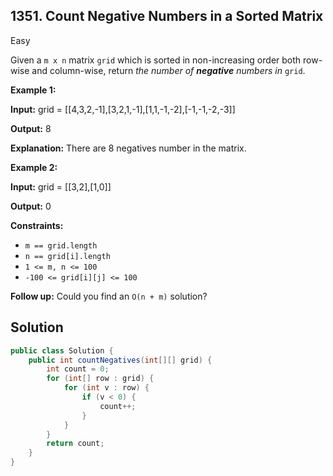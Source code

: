 ## 1351\. Count Negative Numbers in a Sorted Matrix

Easy

Given a `m x n` matrix `grid` which is sorted in non-increasing order both row-wise and column-wise, return _the number of **negative** numbers in_ `grid`.

**Example 1:**

**Input:** grid = [[4,3,2,-1],[3,2,1,-1],[1,1,-1,-2],[-1,-1,-2,-3]]

**Output:** 8

**Explanation:** There are 8 negatives number in the matrix.

**Example 2:**

**Input:** grid = [[3,2],[1,0]]

**Output:** 0

**Constraints:**

*   `m == grid.length`
*   `n == grid[i].length`
*   `1 <= m, n <= 100`
*   `-100 <= grid[i][j] <= 100`

**Follow up:** Could you find an `O(n + m)` solution?

## Solution

```java
public class Solution {
    public int countNegatives(int[][] grid) {
        int count = 0;
        for (int[] row : grid) {
            for (int v : row) {
                if (v < 0) {
                    count++;
                }
            }
        }
        return count;
    }
}
```